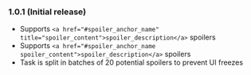 ### 1.0.1 (Initial release)

- Supports `<a href="#spoiler_anchor_name" title="spoiler_content">spoiler_description</a>` spoilers
- Supports `<a href="#spoiler_anchor_name spoiler_content">spoiler_description</a>` spoilers
- Task is split in batches of 20 potential spoilers to prevent UI freezes
